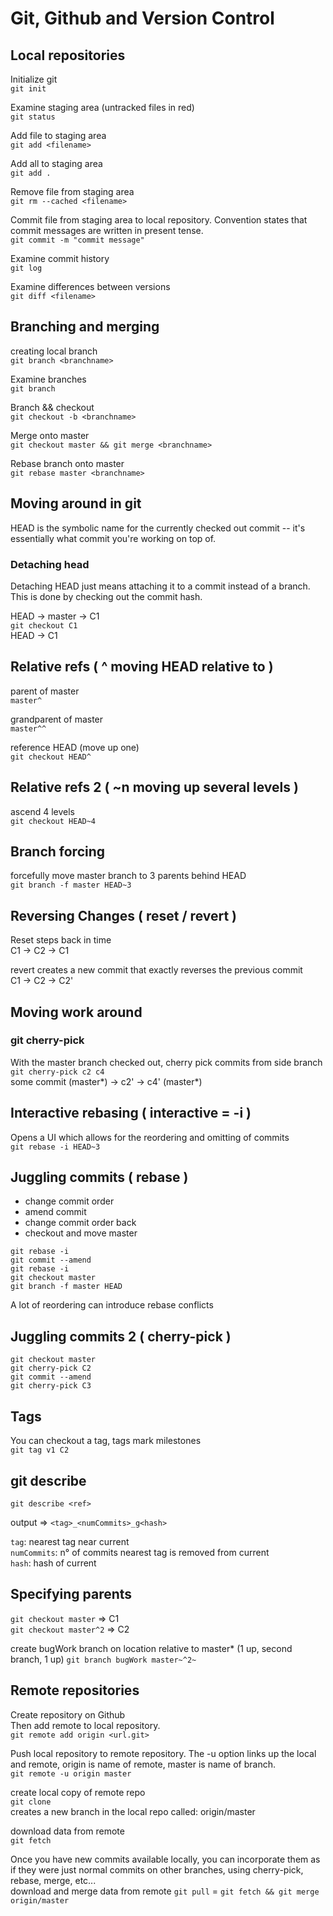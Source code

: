 # Git, Github and Version Control  

## Local repositories  

Initialize git  
`git init`  

Examine staging area (untracked files in red)  
`git status`  

Add file to staging area  
`git add <filename>`  

Add all to staging area  
`git add .`  

Remove file from staging area  
`git rm --cached <filename>`  

Commit file from staging area to local repository. Convention states that commit messages are written in present tense.  
`git commit -m "commit message"`  

Examine commit history  
`git log`  

Examine differences between versions  
`git diff <filename>`  

## Branching and merging  

creating local branch  
`git branch <branchname>`  

Examine branches  
`git branch`  

Branch && checkout  
`git checkout -b <branchname>`  

Merge onto master  
`git checkout master && git merge <branchname>`  

Rebase branch onto master  
`git rebase master <branchname>`  

## Moving around in git  

HEAD is the symbolic name for the currently checked out commit -- it's essentially what commit you're working on top of.  

### Detaching head  

Detaching HEAD just means attaching it to a commit instead of a branch. This is done by checking out the commit hash.  

HEAD -> master -> C1  
`git checkout C1`  
HEAD -> C1  

## Relative refs ( ^ moving HEAD relative to <name> )  

parent of master  
`master^`  

grandparent of master  
`master^^`  

reference HEAD (move up one)  
`git checkout HEAD^`  

## Relative refs 2 ( ~n moving up several levels )  

ascend 4 levels  
`git checkout HEAD~4`

## Branch forcing  

forcefully move master branch to 3 parents behind HEAD  
`git branch -f master HEAD~3`  

## Reversing Changes ( reset / revert )  

Reset steps back in time  
C1 -> C2 -> C1  

revert creates a new commit that exactly reverses the previous commit  
C1 -> C2 -> C2'  

## Moving work around  

### git cherry-pick  

With the master branch checked out, cherry pick commits from side branch  
`git cherry-pick c2 c4`  
some commit (master*) -> c2' -> c4' (master*)  

## Interactive rebasing ( interactive = -i )  

Opens a UI which allows for the reordering and omitting of commits  
`git rebase -i HEAD~3`  

## Juggling commits ( rebase )  

- change commit order  
- amend commit  
- change commit order back  
- checkout and move master

`git rebase -i`  
`git commit --amend`  
`git rebase -i`  
`git checkout master`  
`git branch -f master HEAD`  

A lot of reordering can introduce rebase conflicts  

## Juggling commits 2 ( cherry-pick )  

`git checkout master`  
`git cherry-pick C2`  
`git commit --amend`  
`git cherry-pick C3`  

## Tags  

You can checkout a tag, tags mark milestones  
`git tag v1 C2`  

## git describe  

`git describe <ref>`  

output => `<tag>_<numCommits>_g<hash>`

`tag`: nearest tag near current  
`numCommits`: n° of commits nearest tag is removed from current  
`hash`: hash of current  

## Specifying parents

`git checkout master` => C1  
`git checkout master^2` => C2

create bugWork branch on location relative to master* (1 up, second branch, 1 up)
`git branch bugWork master~^2~`

## Remote repositories  

Create repository on Github  
Then add remote to local repository.  
`git remote add origin <url.git>`  

Push local repository to remote repository. The -u option links up the local and remote, origin is name of remote, master is name of branch.  
`git remote -u origin master`  

create local copy of remote repo  
`git clone`  
creates a new branch in the local repo called: origin/master  

download data from remote  
`git fetch`  

Once you have new commits available locally, you can incorporate them as if they were just normal commits on other branches, using cherry-pick, rebase, merge, etc...    
download and merge data from remote
`git pull` = `git fetch && git merge origin/master`
